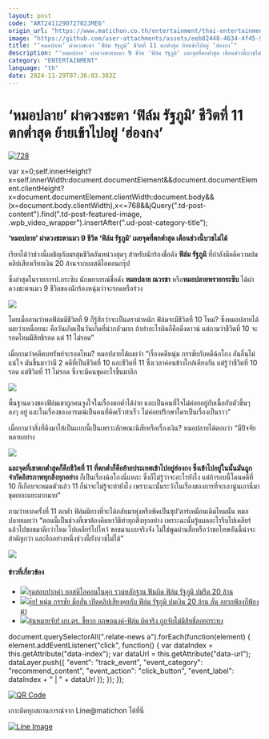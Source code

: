 ```yaml
---
layout: post
code: "ART241129072702JME6"
origin_url: "https://www.matichon.co.th/entertainment/thai-entertainment/news_4927126"
image: "https://github.com/user-attachments/assets/eeb82448-4634-4f45-97c4-0ebcf25d82a3"
title: "‘หมอปลาย’ ผ่าดวงชะตา ‘ฟิล์ม รัฐภูมิ’ ชีวิตที่ 11 ตกต่ำสุด ย้ายเข้าไปอยู่ ‘ฮ่องกง’"
description: "'หมอปลาย' ผ่าดวงชะตาแมว 9 ชีวิต 'ฟิล์ม รัฐภูมิ' เผยจุดที่ตกต่ำสุด เตือนช่วงนี้บวชไม่ได้"
category: "ENTERTAINMENT"
language: "th"
date: 2024-11-29T07:36:03.383Z
---
```


# ‘หมอปลาย’ ผ่าดวงชะตา ‘ฟิล์ม รัฐภูมิ’ ชีวิตที่ 11 ตกต่ำสุด ย้ายเข้าไปอยู่ ‘ฮ่องกง’

[![](https://www.matichon.co.th/wp-content/uploads/2024/11/728-53.png "728")](https://www.matichon.co.th/wp-content/uploads/2024/11/728-53.png)

var x=0;self.innerHeight?x=self.innerWidth:document.documentElement&&document.documentElement.clientHeight?x=document.documentElement.clientWidth:document.body&&(x=document.body.clientWidth),x<=768&&jQuery(".td-post-content").find(".td-post-featured-image, .wpb\_video\_wrapper").insertAfter(".ud-post-category-title");

**‘หมอปลาย’ ผ่าดวงชะตาแมว 9 ชีวิต ‘ฟิล์ม รัฐภูมิ’ เผยจุดที่ตกต่ำสุด เตือนช่วงนี้บวชไม่ได้**

เรียกได้ว่าช่วงนี้เผชิญกับมรสุมชีวิตอันหน่วงสุดๆ สำหรับนักร้องชื่อดัง **ฟิล์ม รัฐภูมิ** ที่กำลังมีคดีความปมคลิปเสียงเรียกเงิน 20 ล้านจากบอสดิไอคอนกรุ๊ป

ซึ่งล่าสุดในรายการป.กระซิบ นักพยากรณ์ชื่อดัง **หมอปลาย ณวรชา** หรือ**หมอปลายพรายกระซิบ** ได้ผ่าดวงชะตาแมว 9 ชีวิตของนักร้องหนุ่มว่าจะรอดหรือร่วง

![](https://www.matichon.co.th/wp-content/uploads/2024/11/S__16392196-1-768x1024.jpg)

โดยเมื่อถามว่าพอฟิล์มมีชีวิตที่ 9 ก็รู้สึกว่าจะเป็นดราม่าหนัก ฟิล์มจะมีชีวิตที่ 10 ไหม? ซึ่งหมอปลายได้เผยว่าเหนื่อยนะ คือวันเกิดเป็นวันเกิดที่น่ากลัวมาก ถ้าทำอะไรผิดก็คือดิ่งดาวน์ แต่ถามว่าชีวิตที่ 10 จะรอดไหมมีสิทธิรอด แต่ 11 ไม่รอด”

เมื่อถามว่าคดีตบทรัพย์จะรอดไหม? หมอปลายได้เผยว่า “เรื่องคดีหนุ่ม กรรชัยกับคดีฉ้อโกง อันอื่นไม่แน่ใจ มันขึ้นมาว่ามี 2 คดีที่เป็นชีวิตที่ 10 และชีวิตที่ 11 ซึ่งเวลาค่อนข้างใกล้เคียงกัน แต่รู้ว่าชีวิตที่ 10 รอด แต่ชีวิตที่ 11 ไม่รอด ซึ่งจะมีคนขุดอะไรขึ้นมาอีก

![](https://www.matichon.co.th/wp-content/uploads/2024/11/Screenshot-2024-11-29-135328_0-1024x671.png)

พื้นฐานดวงของฟิล์มเขาถูกคนจูงใจในเรื่องตกต่ำได้ง่าย และเป็นคนที่ใจไม่ค่อยอยู่กับเนื้อกับตัวขึ้นๆ ลงๆ อยู่ และในเรื่องของอารมณ์เป็นคนที่คิดเร็วทำเร็ว ไม่ค่อยปรึกษาใครเป็นเรื่องเป็นราว”

เมื่อถามว่าสิ่งที่ดึงมาให้เป็นแบบนี้เป็นเพราะลักษณะนิสัยหรือเรื่องเงิน? หมอปลายได้ตอบว่า “มีปัจจัยหลายอย่าง

![](https://www.matichon.co.th/wp-content/uploads/2024/11/Screenshot-2024-11-29-135347_0-1024x607.png)

**และจุดที่เขาตกต่ำสุดก็คือชีวิตที่ 11 ที่ตกต่ำก็คือย้ายประเทศเข้าไปอยู่ฮ่องกง ซึ่งเข้าไปอยู่ในนั้นมันถูกจำกัดอิสรภาพทุกสิ่งทุกอย่าง** ก็เป็นเรื่องฉ้อโกงนี่แหละ ซึ่งก็ไม่รู้ว่าจะอะไรยังไง แต่ถ้ารอบนี้โดนคดีที่ 10 ก็เกือบจะหมดตัวแล้ว 11 ก็น่าจะไม่รู้จะทำยังไง เพราะฉะนั้นระวังในเรื่องของการที่จะเอานู่นเอานี่มาขุดเยอะแยะมากมาย”

ถามว่าหากครั้งที่ 11 ตกต่ำ ฟิล์มมีทางที่จะได้กลับมาพุ่งหรือพีคเป็นซุป’ตาร์เหมือนเดิมไหมนั้น หมอปลายเผยว่า “ตอนนี้เป็นช่วงที่เขาต้องคิดหาวิธีทำทุกสิ่งทุกอย่าง เพราะฉะนั้นรู้แผลอะไรรีบไปเคลียร์แล้วไปขอขมาดีกว่าไหม ไปเคลียร์ไปไหว้ ขอขมาแบบจริงจัง ไม่ใช่พูดผ่านสื่อหรือว่าขอโทษอันนี้น่าจะสำคัญกว่า และอีกอย่างหนึ่งช่วงนี้ยังบวชไม่ได้”

![](https://www.matichon.co.th/wp-content/uploads/2024/11/Screenshot-2024-11-29-135439_0-1024x576.png)

#### ข่าวที่เกี่ยวข้อง

*   [![](https://www.matichon.co.th/wp-content/uploads/2024/11/d3.jpg)รุดสอบปากคำ บอสดิไอคอนในคุก รวมหลักฐาน ฟันผิด ฟิล์ม รัฐภูมิ ปมรีด 20 ล้าน](https://www.matichon.co.th/local/news_4919569)
*   [![](https://www.matichon.co.th/wp-content/uploads/2024/11/cfdc8-wed.jpg)อุ๊ย! หนุ่ม กรรชัย มือลั่น เปิดคลิปเสียงคุยกับ ฟิล์ม รัฐภูมิ ปมเงิน 20 ล้าน ลั่น อยากฟ้องก็ฟ้องมา](https://www.matichon.co.th/local/crime/news_4900161)
*   [![](https://www.matichon.co.th/wp-content/uploads/2024/11/cfdc4-wed.jpg)ลุ้นหมายจับ! ผบ.ตร. ชี้หาก กฤษอนงค์-ฟิล์ม ผิดจริง ถูกจับไม่มีสิทธิ์ลอยกระทง](https://www.matichon.co.th/local/crime/news_4899835)

document.querySelectorAll(".relate-news a").forEach(function(element) { element.addEventListener("click", function() { var dataIndex = this.getAttribute("data-index"); var dataUrl = this.getAttribute("data-url"); dataLayer.push({ "event": "track\_event", "event\_category": "recommend\_content", "event\_action": "click\_button", "event\_label": dataIndex + " | " + dataUrl }); }); });

[![QR Code](https://www.matichon.co.th/wp-content/uploads/2023/07/wob1371z.jpg)](https://lin.ee/ht0nDxX)

เกาะติดทุกสถานการณ์จาก Line@matichon ได้ที่นี่

[![Line Image](https://www.matichon.co.th/wp-content/uploads/2023/07/th.png)](https://lin.ee/ht0nDxX)